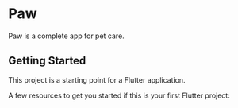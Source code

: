# Paw

Paw is a complete app for pet care.

## Getting Started

This project is a starting point for a Flutter application.

A few resources to get you started if this is your first Flutter project:
